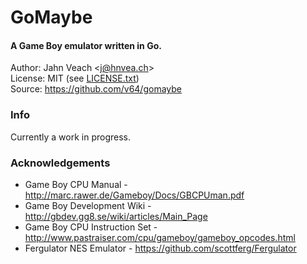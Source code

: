 # GoMaybe
#### A Game Boy emulator written in Go.

Author: Jahn Veach &lt;j@hnvea.ch&gt;  
License: MIT (see [LICENSE.txt](https://raw.github.com/v64/gomaybe/master/LICENSE.txt))  
Source: https://github.com/v64/gomaybe  

### Info
Currently a work in progress.

### Acknowledgements
* Game Boy CPU Manual - http://marc.rawer.de/Gameboy/Docs/GBCPUman.pdf
* Game Boy Development Wiki - http://gbdev.gg8.se/wiki/articles/Main_Page
* Game Boy CPU Instruction Set - http://www.pastraiser.com/cpu/gameboy/gameboy_opcodes.html
* Fergulator NES Emulator - https://github.com/scottferg/Fergulator
